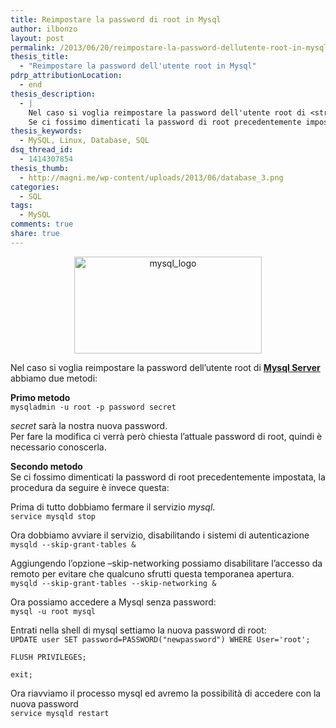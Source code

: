 ```yaml
---
title: Reimpostare la password di root in Mysql
author: ilbonzo
layout: post
permalink: /2013/06/20/reimpostare-la-password-dellutente-root-in-mysql/
thesis_title:
  - "Reimpostare la password dell'utente root in Mysql"
pdrp_attributionLocation:
  - end
thesis_description:
  - |
    Nel caso si voglia reimpostare la password dell'utente root di <strong><a href="http://www.mysql.com/" title="MySQL">Mysql Server</a></strong> abbiamo due metodi:
    Se ci fossimo dimenticati la password di root precedentemente impostata la procedura da seguire è questa...
thesis_keywords:
  - MySQL, Linux, Database, SQL
dsq_thread_id:
  - 1414307854
thesis_thumb:
  - http://magni.me/wp-content/uploads/2013/06/database_3.png
categories:
  - SQL
tags:
  - MySQL
comments: true
share: true
---
```

<p style="text-align: center;">
  <a href="http://magni.me/wp-content/uploads/2013/06/mysql_logo.png"><img class="size-medium wp-image-844 aligncenter" alt="mysql_logo" src="http://magni.me/wp-content/uploads/2013/06/mysql_logo-300x155.png" width="300" height="155" /></a>
</p>

Nel caso si voglia reimpostare la password dell&#8217;utente root di **[Mysql Server][1]** abbiamo due metodi:

**Primo metodo**  
`mysqladmin -u root -p password secret`

*secret* sarà la nostra nuova password.  
Per fare la modifica ci verrà però chiesta l&#8217;attuale password di root, quindi è necessario conoscerla.

**Secondo metodo**  
Se ci fossimo dimenticati la password di root precedentemente impostata, la procedura da seguire è invece questa:  
<!--more-->


Prima di tutto dobbiamo fermare il servizio *mysql*.  
`service mysqld stop`

Ora dobbiamo avviare il servizio, disabilitando i sistemi di autenticazione  
`mysqld --skip-grant-tables &`

Aggiungendo l&#8217;opzione &#8211;skip-networking possiamo disabilitare l&#8217;accesso da remoto per evitare che qualcuno sfrutti questa temporanea apertura.  
`mysqld --skip-grant-tables --skip-networking &`

Ora possiamo accedere a Mysql senza password:  
`mysql -u root mysql`

Entrati nella shell di mysql settiamo la nuova password di root:  
`UPDATE user SET password=PASSWORD("newpassword") WHERE User='root';`

`FLUSH PRIVILEGES;`

`exit;`

Ora riavviamo il processo mysql ed avremo la possibilità di accedere con la nuova password  
`service mysqld restart`


 [1]: http://www.mysql.com/ "MySQL"
